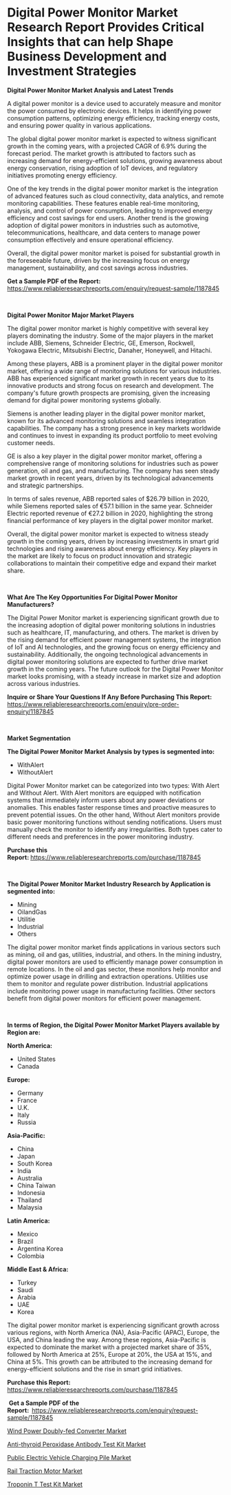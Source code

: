 <p><h1>Digital Power Monitor Market Research Report Provides Critical Insights that can help Shape Business Development and Investment Strategies</h1></p><p><strong>Digital Power Monitor Market Analysis and Latest Trends</strong></p>
<p><p>A digital power monitor is a device used to accurately measure and monitor the power consumed by electronic devices. It helps in identifying power consumption patterns, optimizing energy efficiency, tracking energy costs, and ensuring power quality in various applications.</p><p>The global digital power monitor market is expected to witness significant growth in the coming years, with a projected CAGR of 6.9% during the forecast period. The market growth is attributed to factors such as increasing demand for energy-efficient solutions, growing awareness about energy conservation, rising adoption of IoT devices, and regulatory initiatives promoting energy efficiency.</p><p>One of the key trends in the digital power monitor market is the integration of advanced features such as cloud connectivity, data analytics, and remote monitoring capabilities. These features enable real-time monitoring, analysis, and control of power consumption, leading to improved energy efficiency and cost savings for end users. Another trend is the growing adoption of digital power monitors in industries such as automotive, telecommunications, healthcare, and data centers to manage power consumption effectively and ensure operational efficiency.</p><p>Overall, the digital power monitor market is poised for substantial growth in the foreseeable future, driven by the increasing focus on energy management, sustainability, and cost savings across industries.</p></p>
<p><strong>Get a Sample PDF of the Report:&nbsp;</strong> <a href="https://www.reliableresearchreports.com/enquiry/request-sample/1187845">https://www.reliableresearchreports.com/enquiry/request-sample/1187845</a></p>
<p>&nbsp;</p>
<p><strong>Digital Power Monitor Major Market Players</strong></p>
<p><p>The digital power monitor market is highly competitive with several key players dominating the industry. Some of the major players in the market include ABB, Siemens, Schneider Electric, GE, Emerson, Rockwell, Yokogawa Electric, Mitsubishi Electric, Danaher, Honeywell, and Hitachi.</p><p>Among these players, ABB is a prominent player in the digital power monitor market, offering a wide range of monitoring solutions for various industries. ABB has experienced significant market growth in recent years due to its innovative products and strong focus on research and development. The company's future growth prospects are promising, given the increasing demand for digital power monitoring systems globally.</p><p>Siemens is another leading player in the digital power monitor market, known for its advanced monitoring solutions and seamless integration capabilities. The company has a strong presence in key markets worldwide and continues to invest in expanding its product portfolio to meet evolving customer needs.</p><p>GE is also a key player in the digital power monitor market, offering a comprehensive range of monitoring solutions for industries such as power generation, oil and gas, and manufacturing. The company has seen steady market growth in recent years, driven by its technological advancements and strategic partnerships.</p><p>In terms of sales revenue, ABB reported sales of $26.79 billion in 2020, while Siemens reported sales of €57.1 billion in the same year. Schneider Electric reported revenue of €27.2 billion in 2020, highlighting the strong financial performance of key players in the digital power monitor market.</p><p>Overall, the digital power monitor market is expected to witness steady growth in the coming years, driven by increasing investments in smart grid technologies and rising awareness about energy efficiency. Key players in the market are likely to focus on product innovation and strategic collaborations to maintain their competitive edge and expand their market share.</p></p>
<p>&nbsp;</p>
<p><strong>What Are The Key Opportunities For Digital Power Monitor Manufacturers?</strong></p>
<p><p>The Digital Power Monitor market is experiencing significant growth due to the increasing adoption of digital power monitoring solutions in industries such as healthcare, IT, manufacturing, and others. The market is driven by the rising demand for efficient power management systems, the integration of IoT and AI technologies, and the growing focus on energy efficiency and sustainability. Additionally, the ongoing technological advancements in digital power monitoring solutions are expected to further drive market growth in the coming years. The future outlook for the Digital Power Monitor market looks promising, with a steady increase in market size and adoption across various industries.</p></p>
<p><strong>Inquire or Share Your Questions If Any Before Purchasing This Report:</strong> <a href="https://www.reliableresearchreports.com/enquiry/pre-order-enquiry/1187845">https://www.reliableresearchreports.com/enquiry/pre-order-enquiry/1187845</a></p>
<p>&nbsp;</p>
<p><strong>Market Segmentation</strong></p>
<p><strong>The Digital Power Monitor Market Analysis by types is segmented into:</strong></p>
<p><ul><li>WithAlert</li><li>WithoutAlert</li></ul></p>
<p><p>Digital Power Monitor market can be categorized into two types: With Alert and Without Alert. With Alert monitors are equipped with notification systems that immediately inform users about any power deviations or anomalies. This enables faster response times and proactive measures to prevent potential issues. On the other hand, Without Alert monitors provide basic power monitoring functions without sending notifications. Users must manually check the monitor to identify any irregularities. Both types cater to different needs and preferences in the power monitoring industry.</p></p>
<p><strong>Purchase this Report:&nbsp;</strong><a href="https://www.reliableresearchreports.com/purchase/1187845">https://www.reliableresearchreports.com/purchase/1187845</a></p>
<p>&nbsp;</p>
<p><strong>The Digital Power Monitor Market Industry Research by Application is segmented into:</strong></p>
<p><ul><li>Mining</li><li>OilandGas</li><li>Utilitie</li><li>Industrial</li><li>Others</li></ul></p>
<p><p>The digital power monitor market finds applications in various sectors such as mining, oil and gas, utilities, industrial, and others. In the mining industry, digital power monitors are used to efficiently manage power consumption in remote locations. In the oil and gas sector, these monitors help monitor and optimize power usage in drilling and extraction operations. Utilities use them to monitor and regulate power distribution. Industrial applications include monitoring power usage in manufacturing facilities. Other sectors benefit from digital power monitors for efficient power management.</p></p>
<p>&nbsp;</p>
<p><strong>In terms of Region, the Digital Power Monitor Market Players available by Region are:</strong></p>
<p>
    <p> <strong> North America: </strong>
        <ul>
            <li>United States</li>
            <li>Canada</li>
        </ul>
        </p> 
    <p> <strong> Europe: </strong>
        <ul>
            <li>Germany</li>
            <li>France</li>
            <li>U.K.</li>
            <li>Italy</li>
            <li>Russia</li>
        </ul>
        </p> 
    <p> <strong> Asia-Pacific: </strong>
        <ul>
            <li>China</li>
            <li>Japan</li>
            <li>South Korea</li>
            <li>India</li>
            <li>Australia</li>
            <li>China Taiwan</li>
            <li>Indonesia</li>
            <li>Thailand</li>
            <li>Malaysia</li>
        </ul>
        </p> 
    <p> <strong> Latin America: </strong>
        <ul>
            <li>Mexico</li>
            <li>Brazil</li>
            <li>Argentina Korea</li>
            <li>Colombia</li>
        </ul>
        </p> 
    <p> <strong> Middle East & Africa: </strong>
        <ul>
            <li>Turkey</li>
            <li>Saudi</li>
            <li>Arabia</li>
            <li>UAE</li>
            <li>Korea</li>
        </ul>
    </p>
    </p>
<p><p>The digital power monitor market is experiencing significant growth across various regions, with North America (NA), Asia-Pacific (APAC), Europe, the USA, and China leading the way. Among these regions, Asia-Pacific is expected to dominate the market with a projected market share of 35%, followed by North America at 25%, Europe at 20%, the USA at 15%, and China at 5%. This growth can be attributed to the increasing demand for energy-efficient solutions and the rise in smart grid initiatives.</p></p>
<p><strong>Purchase this Report: </strong><a href="https://www.reliableresearchreports.com/purchase/1187845">https://www.reliableresearchreports.com/purchase/1187845</a></p>
<p>&nbsp;<strong>Get a Sample PDF of the Report:&nbsp;&nbsp;</strong><a href="https://www.reliableresearchreports.com/enquiry/request-sample/1187845">https://www.reliableresearchreports.com/enquiry/request-sample/1187845</a></p>
<p><strong></strong></p>
<p><p><a href="https://github.com/lubmix/Market-Research-Report-List-1/blob/main/wind-power-doubly-fed-converter-market.md">Wind Power Doubly-fed Converter Market</a></p><p><a href="https://issuu.com/reportprime-2/docs/anti-thyroid-peroxidase-antibody-test-kit-market-s">Anti-thyroid Peroxidase Antibody Test Kit Market</a></p><p><a href="https://view.publitas.com/reportprime-1/public-electric-vehicle-charging-pile-market-offers-provide-insightful-data-for-the-time-period-from-2024-to-2031-and-also-provide-analysis-based-on-application-type-and-region/">Public Electric Vehicle Charging Pile Market</a></p><p><a href="https://github.com/joannagoyvaerts/Market-Research-Report-List-1/blob/main/rail-traction-motor-market.md">Rail Traction Motor Market</a></p><p><a href="https://issuu.com/reportprime-2/docs/troponin-t-test-kit-market-size-2030.pptx">Troponin T Test Kit Market</a></p></p>